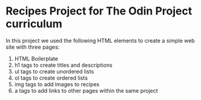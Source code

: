 # Recipes Project for The Odin Project curriculum

In this project we used the following HTML elements to create a simple web site with three pages:

1. HTML Boilerplate
2. h1 tags to create titles and descriptions
3. ul tags to create unordered lists
4. ol tags to create ordered lists
5. img tags to add images to recipes
6. a tags to add links to other pages within the same project